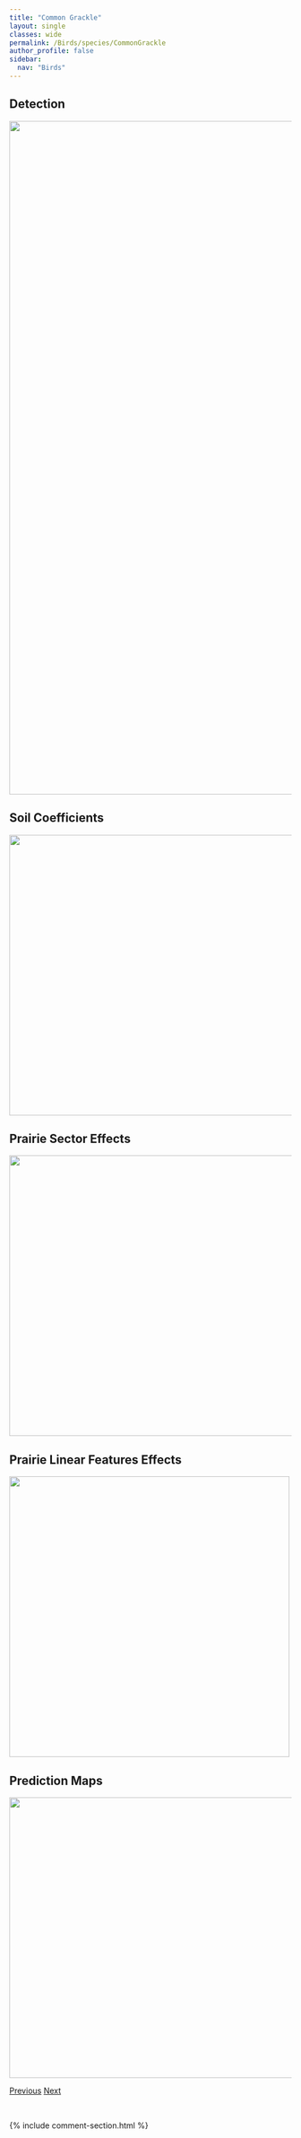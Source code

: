 ```yaml
---
title: "Common Grackle"
layout: single
classes: wide
permalink: /Birds/species/CommonGrackle
author_profile: false
sidebar:
  nav: "Birds"
---
```


<h2>Detection</h2>

<a href="https://drive.google.com/uc?export=view&id=14nIEWi9Jb6V-8DPziybZwjdiSlx8z5FT">
<img src="https://drive.google.com/uc?export=view&id=14nIEWi9Jb6V-8DPziybZwjdiSlx8z5FT" height = "1200" width = "800">
</a>


<h2>Soil Coefficients</h2>

<a href="https://drive.google.com/uc?export=view&id=1C0WLZ7-hbmnMDZA77d6jHOQsAWPr3ioV">
<img src="https://drive.google.com/uc?export=view&id=1C0WLZ7-hbmnMDZA77d6jHOQsAWPr3ioV" height = "500" width = "1000">
</a>


<h2>Prairie Sector Effects</h2>

<a href="https://drive.google.com/uc?export=view&id=1z5Frp607bJf349t-IhyLn_73b-_g6Pxw">
<img src="https://drive.google.com/uc?export=view&id=1z5Frp607bJf349t-IhyLn_73b-_g6Pxw" height = "500" width = "1000">
</a>


<h2>Prairie Linear Features Effects</h2>

<a href="https://drive.google.com/uc?export=view&id=1WtxE3EU4_wTGkqwQIb5cvmoKTI53vix4">
<img src="https://drive.google.com/uc?export=view&id=1WtxE3EU4_wTGkqwQIb5cvmoKTI53vix4" height = "500" width = "500">
</a>


<h2>Prediction Maps</h2>

<a href="https://drive.google.com/uc?export=view&id=1GqM5EP0v8B5htKHwVmaerJPJmrMcdIY2">
<img src="https://drive.google.com/uc?export=view&id=1GqM5EP0v8B5htKHwVmaerJPJmrMcdIY2" height = "500" width = "1000">
</a>


<a href="/DevelopmentWebsite/Birds/species/CommonGoldeneye" class="pagination--pager" title="Bucephala clangula">Previous</a> <a href="/DevelopmentWebsite/Birds/species/CommonLoon" class="pagination--pager" title="Gavia immer">Next</a>

<p>&nbsp;</p>

{% include comment-section.html %}
